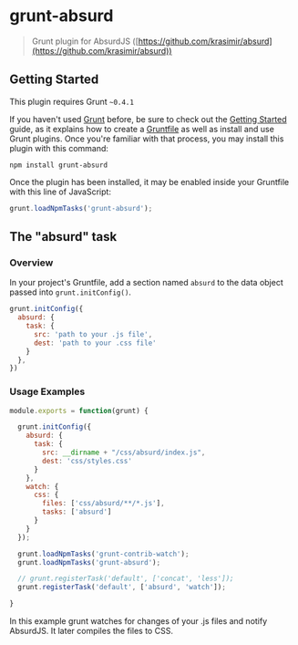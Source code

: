 # grunt-absurd

> Grunt plugin for AbsurdJS ([https://github.com/krasimir/absurd](https://github.com/krasimir/absurd))

## Getting Started
This plugin requires Grunt `~0.4.1`

If you haven't used [Grunt](http://gruntjs.com/) before, be sure to check out the [Getting Started](http://gruntjs.com/getting-started) guide, as it explains how to create a [Gruntfile](http://gruntjs.com/sample-gruntfile) as well as install and use Grunt plugins. Once you're familiar with that process, you may install this plugin with this command:

```shell
npm install grunt-absurd
```

Once the plugin has been installed, it may be enabled inside your Gruntfile with this line of JavaScript:

```js
grunt.loadNpmTasks('grunt-absurd');
```

## The "absurd" task

### Overview
In your project's Gruntfile, add a section named `absurd` to the data object passed into `grunt.initConfig()`.

```js
grunt.initConfig({
  absurd: {
    task: {
      src: 'path to your .js file',
      dest: 'path to your .css file'
    }
  },
})
```

### Usage Examples

```js
module.exports = function(grunt) {

  grunt.initConfig({
    absurd: {
      task: {
        src: __dirname + "/css/absurd/index.js",
        dest: 'css/styles.css'
      }
    },
    watch: {
      css: {
        files: ['css/absurd/**/*.js'],
        tasks: ['absurd']
      }
    }
  });

  grunt.loadNpmTasks('grunt-contrib-watch');
  grunt.loadNpmTasks('grunt-absurd');

  // grunt.registerTask('default', ['concat', 'less']);
  grunt.registerTask('default', ['absurd', 'watch']);

}
```

In this example grunt watches for changes of your .js files and notify AbsurdJS. It later compiles the files to CSS. 